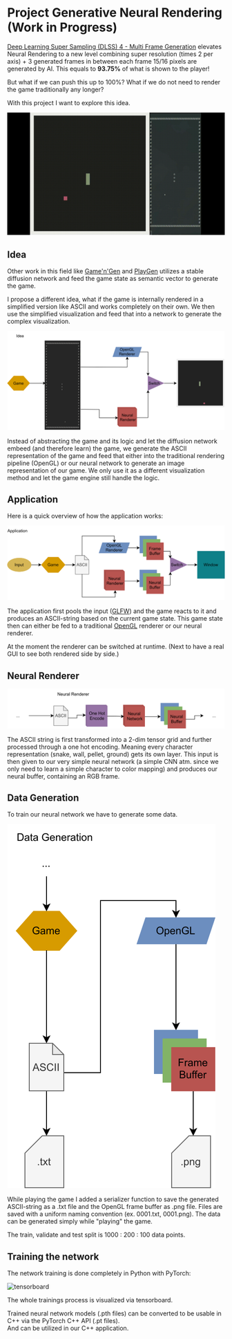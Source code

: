 # Project Generative Neural Rendering (Work in Progress)

[Deep Learning Super Sampling (DLSS) 4 - Multi Frame Generation](https://www.youtube.com/watch?v=qQn3bsPNTyI&t=7s)
elevates Neural Rendering to a new level combining super resolution (times 2 per axis) + 3 generated frames in between each frame
15/16 pixels are generated by AI. This equals to **93.75%** of what is shown to the player!

But what if we can push this up to 100%?
What if we do not need to render the game traditionally any longer?

With this project I want to explore this idea.

![snakeGIF](files/Snake3.gif)

## Idea

Other work in this field like [Game'n'Gen](https://arxiv.org/abs/2408.14837) and [PlayGen](https://arxiv.org/abs/2412.00887)
utilizes a stable diffusion network and feed the game state as semantic vector to generate the game.

I propose a different idea, what if the game is internally rendered in a simplified version like ASCII and works completely on their own.
We then use the simplified visualization and feed that into a network to generate the complex visualization.

![idea](files/Idea.svg)

Instead of abstracting the game and its logic and let the diffusion network embeed (and therefore learn) the game,
we generate the ASCII representation of the game and feed that either into the traditional rendering pipeline (OpenGL) or
our neural network to generate an image representation of our game.
We only use it as a different visualization method and let the game engine still handle the logic.

## Application

Here is a quick overview of how the application works:

![app](files/FusionEngine.svg)

The application first pools the input ([GLFW](https://github.com/glfw/glfw)) and the game reacts to it and produces an 
ASCII-string based on the current game state. This game state then can either be fed to a traditional [OpenGL](https://www.opengl.org/) renderer or
our neural renderer.

At the moment the renderer can be switched at runtime. (Next to have a real GUI to see both rendered side by side.)

## Neural Renderer

![neural](files/NeuralRenderer.svg)

The ASCII string is first transformed into a 2-dim tensor grid and further processed through a one hot encoding.
Meaning every character representation (snake, wall, pellet, ground) gets its own layer.
This input is then given to our very simple neural network (a simple CNN atm. since we only need to learn a simple character to color mapping) 
and produces our neural buffer, containing an RGB frame.

## Data Generation

To train our neural network we have to generate some data.

![data](files/DataGeneration.svg)

While playing the game I added a serializer function to save the generated ASCII-string as a .txt file and the OpenGL frame buffer as .png file.
Files are saved with a uniform naming convention (ex. 0001.txt, 0001.png).
The data can be generated simply while "playing" the game.

The train, validate and test split is 1000 : 200 : 100 data points.

## Training the network

The network training is done completely in Python with PyTorch:

![tensorboard](files/Tensorboard.png)

The whole trainings process is visualized via tensorboard.

Trained neural network models (.pth files) can be converted to be usable in C++ via the PyTorch C++ API (.pt files).  
And can be utilized in our C++ application.